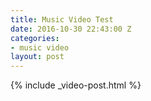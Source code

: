 ```yaml
---
title: Music Video Test
date: 2016-10-30 22:43:00 Z
categories:
- music video
layout: post
---
```


{% include _video-post.html %}
